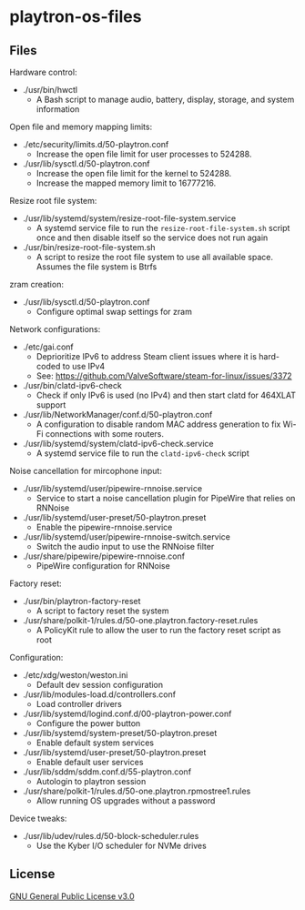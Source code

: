 # playtron-os-files

## Files

Hardware control:

- ./usr/bin/hwctl
    - A Bash script to manage audio, battery, display, storage, and system information

Open file and memory mapping limits:

- ./etc/security/limits.d/50-playtron.conf
    - Increase the open file limit for user processes to 524288.
- ./usr/lib/sysctl.d/50-playtron.conf
    - Increase the open file limit for the kernel to 524288.
    - Increase the mapped memory limit to 16777216.

Resize root file system:

- ./usr/lib/systemd/system/resize-root-file-system.service
    - A systemd service file to run the `resize-root-file-system.sh` script once and then disable itself so the service does not run again
- ./usr/bin/resize-root-file-system.sh
    - A script to resize the root file system to use all available space. Assumes the file system is Btrfs

zram creation:

- ./usr/lib/sysctl.d/50-playtron.conf
    - Configure optimal swap settings for zram

Network configurations:

- ./etc/gai.conf
    - Deprioritize IPv6 to address Steam client issues where it is hard-coded to use IPv4
    - See: https://github.com/ValveSoftware/steam-for-linux/issues/3372
- ./usr/bin/clatd-ipv6-check
    - Check if only IPv6 is used (no IPv4) and then start clatd for 464XLAT support
- ./usr/lib/NetworkManager/conf.d/50-playtron.conf
    - A configuration to disable random MAC address generation to fix Wi-Fi connections with some routers.
- ./usr/lib/systemd/system/clatd-ipv6-check.service
    - A systemd service file to run the `clatd-ipv6-check` script

Noise cancellation for mircophone input:

- ./usr/lib/systemd/user/pipewire-rnnoise.service
    - Service to start a noise cancellation plugin for PipeWire that relies on RNNoise
- ./usr/lib/systemd/user-preset/50-playtron.preset
    - Enable the pipewire-rnnoise.service
- ./usr/lib/systemd/user/pipewire-rnnoise-switch.service
    - Switch the audio input to use the RNNoise filter
- ./usr/share/pipewire/pipewire-rnnoise.conf
    - PipeWire configuration for RNNoise

Factory reset:

- ./usr/bin/playtron-factory-reset
    - A script to factory reset the system
- ./usr/share/polkit-1/rules.d/50-one.playtron.factory-reset.rules
    - A PolicyKit rule to allow the user to run the factory reset script as root

Configuration:

- ./etc/xdg/weston/weston.ini
    - Default dev session configuration
- ./usr/lib/modules-load.d/controllers.conf
    - Load controller drivers
- ./usr/lib/systemd/logind.conf.d/00-playtron-power.conf
    - Configure the power button
- ./usr/lib/systemd/system-preset/50-playtron.preset
    - Enable default system services
- ./usr/lib/systemd/user-preset/50-playtron.preset
    - Enable default user services
- ./usr/lib/sddm/sddm.conf.d/55-playtron.conf
    - Autologin to playtron session
- ./usr/share/polkit-1/rules.d/50-one.playtron.rpmostree1.rules
    - Allow running OS upgrades without a password

Device tweaks:

- ./usr/lib/udev/rules.d/50-block-scheduler.rules
    - Use the Kyber I/O scheduler for NVMe drives

## License

[GNU General Public License v3.0](LICENSE)
